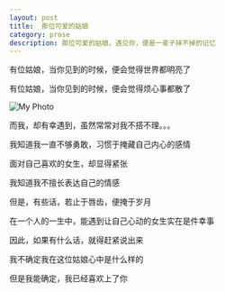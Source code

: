 ```yaml
---
layout: post
title:  那位可爱的姑娘
category: prose
description: 那位可爱的姑娘，遇见你，便是一辈子抹不掉的记忆
---
```



有位姑娘，当你见到的时候，便会觉得世界都明亮了

有位姑娘，当你见到的时候，便会觉得烦心事都散了

![My Photo](http://ww2.sinaimg.cn/bmiddle/9fcdce0djw1es0mdr8yksj20c80ed751.jpg)

而我，却有幸遇到，虽然常常对我不搭不理。。。

我知道我一直不够勇敢，习惯于掩藏自己内心的感情

面对自己喜欢的女生，却显得紧张

我知道我不擅长表达自己的情感

但是，有些话，若止于唇齿，便掩于岁月

在一个人的一生中，能遇到让自己心动的女生实在是件幸事

因此，如果有什么话，就得赶紧说出来

我不确定我在这位姑娘心中是什么样的

但是我能确定，我已经喜欢上了你






